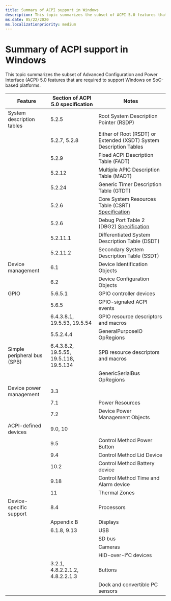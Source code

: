 ```yaml
---
title: Summary of ACPI support in Windows
description: This topic summarizes the subset of ACPI 5.0 features that are required to support Windows on SoC-based platforms.
ms.date: 05/22/2020
ms.localizationpriority: medium
---
```


# Summary of ACPI support in Windows

This topic summarizes the subset of Advanced Configuration and Power Interface (ACPI) 5.0 features that are required to support Windows on SoC-based platforms.

| Feature | Section of ACPI 5.0 specification | Notes |
| --- | --- | --- |
| System description tables | 5.2.5 | Root System Description Pointer (RSDP) |
| | 5.2.7, 5.2.8 | Either of Root (RSDT) or Extended (XSDT) System Description Tables |
| | 5.2.9 | Fixed ACPI Description Table (FADT) |
| | 5.2.12 | Multiple APIC Description Table (MADT) |
| | 5.2.24 | Generic Timer Description Table (GTDT) |
| | 5.2.6  | Core System Resources Table (CSRT) [Specification](https://acpica.org/related-documents) |
| | 5.2.6  | Debug Port Table 2 (DBG2) [Specification](/previous-versions/windows/hardware/design/dn639131(v=vs.85)) |
| | 5.2.11.1 | Differentiated System Description Table (DSDT) |
| | 5.2.11.2 | Secondary System Description Table (SSDT) |
| Device management | 6.1 | Device Identification Objects |
| | 6.2 | Device Configuration Objects |
| GPIO | 5.6.5.1 | GPIO controller devices |
| | 5.6.5 | GPIO-signaled ACPI events |
| | 6.4.3.8.1, 19.5.53, 19.5.54 | GPIO resource descriptors and macros |
| | 5.5.2.4.4 | GeneralPurposeIO OpRegions |
| Simple peripheral bus (SPB) | 6.4.3.8.2, 19.5.55, 19.5.118, 19.5.134 | SPB resource descriptors and macros |
| | | GenericSerialBus OpRegions |
| Device power management | 3.3 | |
| | 7.1 | Power Resources |
| | 7.2 | Device Power Management Objects |
| ACPI-defined devices | 9.0, 10 | |
| | 9.5 | Control Method Power Button |
| | 9.4 | Control Method Lid Device |
| | 10.2 | Control Method Battery device |
| | 9.18 | Control Method Time and Alarm device |
| | 11 | Thermal Zones |
| Device-specific support | 8.4 | Processors |
| | Appendix B | Displays |
| | 6.1.8, 9.13 | USB |
| | | SD bus |
| | | Cameras |
| | | HID-over-I²C devices |
| | 3.2.1, 4.8.2.2.1.2, 4.8.2.2.1.3 | Buttons |
| | | Dock and convertible PC sensors |
